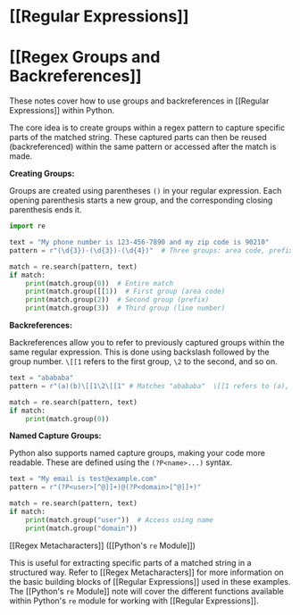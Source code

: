 # [[Regular Expressions]]
# [[Regex Groups and Backreferences]] 
These notes cover how to use groups and backreferences in [[Regular Expressions]] within Python.

The core idea is to create groups within a regex pattern to capture specific parts of the matched string.  These captured parts can then be reused (backreferenced) within the same pattern or accessed after the match is made.

**Creating Groups:**

Groups are created using parentheses `()` in your regular expression.  Each opening parenthesis starts a new group, and the corresponding closing parenthesis ends it.

```python
import re

text = "My phone number is 123-456-7890 and my zip code is 90210"
pattern = r"(\d{3})-(\d{3})-(\d{4})"  # Three groups: area code, prefix, line number

match = re.search(pattern, text)
if match:
    print(match.group(0))  # Entire match
    print(match.group([[1))  # First group (area code)
    print(match.group(2))  # Second group (prefix)
    print(match.group(3))  # Third group (line number)
```

**Backreferences:**

Backreferences allow you to refer to previously captured groups within the same regular expression. This is done using backslash followed by the group number. `\[[1` refers to the first group, `\2` to the second, and so on.

```python
text = "abababa"
pattern = r"(a)(b)\[[1\2\[[1" # Matches "abababa"  \[[1 refers to (a), \2 refers to (b)

match = re.search(pattern, text)
if match:
    print(match.group(0))
```

**Named Capture Groups:**

Python also supports named capture groups, making your code more readable. These are defined using the `(?P<name>...)` syntax.

```python
text = "My email is test@example.com"
pattern = r"(?P<user>[^@]]+)@(?P<domain>[^@]]+)"

match = re.search(pattern, text)
if match:
    print(match.group("user"))  # Access using name
    print(match.group("domain"))
```


[[Regex Metacharacters]]  ([[Python's `re` Module]])


This is useful for extracting specific parts of a matched string in a structured way.  Refer to [[Regex Metacharacters]] for more information on the basic building blocks of [[Regular Expressions]] used in these examples.  The [[Python's `re` Module]] note will cover the different functions available within Python's `re` module for working with [[Regular Expressions]].

